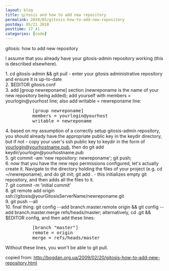 ```yaml
---
layout: blog
title: gitosis and how to add new repository
permalink: 2010/05/gitosis-how-to-add-new-repository
postday: 05/21 2010
posttime: 17_41
categories: [code]
---
```


<p>gitosis: how to add new repository</p>
<p>I assume that you already have your gitosis-admin repository working (this is described elsewhere).</p>
<p>   1. cd gitosis-admin &amp;& git pull - enter your gitosis administrative repository and ensure it is up-to-date<br />
   2. $EDITOR gitosis.conf<br />
   3. add [group newreponame] section (newreponame is the name of your new repository being added); add yourself with members = yourlogin@yourhost line; also add writable = newreponame line:</p>
<pre>
          [group newreponame]
          members = yourlogin@yourhost
          writable = newreponame
</pre><p>   4. based on my assumption of a correctly setup gitosis-admin repository, you should already have the appropriate public key in the keydir directory, but if not - copy your user's ssh public key to keydir in the form of <a href="mailto:yourlogin@yourhostname.pub">yourlogin@yourhostname.pub</a>, then do git add keydir/yourlogin@yourhostname.pub<br />
   5. git commit -am ‘new repository: newreponame'; git push;<br />
   6. now that you have the new repo permissions configured, let's actually create it. Navigate to the directory holding the files of your project (e.g. cd ~/newreponame), and do git init; git add . - this initializes empty git repository, and then adds all the files to it.<br />
   7. git commit -m ‘initial commit'<br />
   8. git remote add origin ssh://gitosis@yourGitosisServerName/newreponame.git<br />
   9. git push --all<br />
  10. final thing: git config --add branch.master.remote origin &amp;& git config --add branch.master.merge refs/heads/master; alternatively, cd .git &amp;& $EDITOR config, and then add these lines:</p>
<pre>
          [branch "master"]
          remote = origin
          merge = refs/heads/master
</pre><p>      Without these lines, you won't be able to git pull.</p>
<p>      copied from: <a href="http://bogdan.org.ua/2009/02/20/gitosis-how-to-add-new-repository.html" title="http://bogdan.org.ua/2009/02/20/gitosis-how-to-add-new-repository.html">http://bogdan.org.ua/2009/02/20/gitosis-how-to-add-new-repository.html</a></p>
